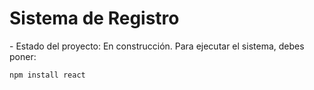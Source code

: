 <h1>Sistema de Registro</h1>
- Estado del proyecto: En construcción.
Para ejecutar el sistema, debes poner:

```npm install react```
